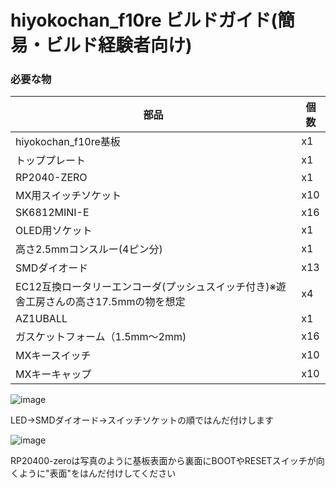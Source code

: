 # hiyokochan_f10re ビルドガイド(簡易・ビルド経験者向け)

### 必要な物



部品|個数
--|--
hiyokochan_f10re基板|x1
トッププレート|x1
RP2040-ZERO|x1
MX用スイッチソケット|x10
SK6812MINI-E |x16
OLED用ソケット |x1
高さ2.5mmコンスルー(4ピン分) |x1
SMDダイオード |x13
EC12互換ロータリーエンコーダ(プッシュスイッチ付き)※遊舎工房さんの高さ17.5mmの物を想定 |x4
AZ1UBALL |x1
ガスケットフォーム（1.5mm〜2mm) |x16
MXキースイッチ |x10
MXキーキャップ |x10



![image](https://github.com/user-attachments/assets/03da02e9-dfe1-4ce2-82e7-f61ff2b2d355)

LED→SMDダイオード→スイッチソケットの順ではんだ付けします


![image](https://github.com/user-attachments/assets/f38c502a-88ec-41c0-98e9-c62e90bdf8ca)

RP20400-zeroは写真のように基板表面から裏面にBOOTやRESETスイッチが向くように"表面"をはんだ付けしてください



